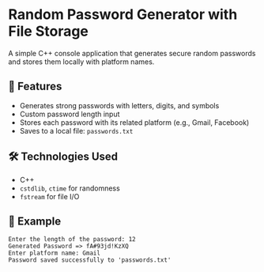 # Random Password Generator with File Storage

A simple C++ console application that generates secure random passwords and stores them locally with platform names.

## 🔐 Features
- Generates strong passwords with letters, digits, and symbols
- Custom password length input
- Stores each password with its related platform (e.g., Gmail, Facebook)
- Saves to a local file: `passwords.txt`

## 🛠️ Technologies Used
- C++
- `cstdlib`, `ctime` for randomness
- `fstream` for file I/O

## 📝 Example

```text
Enter the length of the password: 12
Generated Password => fA#93jd!KzXQ
Enter platform name: Gmail
Password saved successfully to 'passwords.txt'
